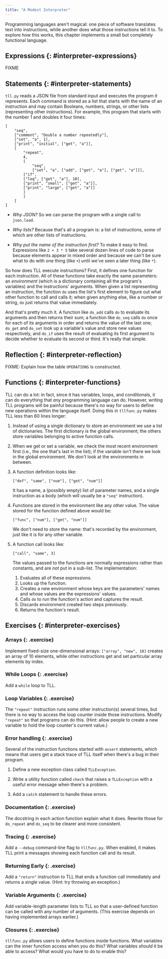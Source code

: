 ```yaml
---
title: "A Modest Interpreter"
---
```


Programming languages aren't magical:
one piece of software translates text into instructions,
while another does what those instructions tell it to.
To explore how this works,
this chapter implements a small but completely functional language.

## Expressions {: #interpreter-expressions}

FIXME

## Statements {: #interpreter-statements}

`tll.py` reads a JSON file from standard input and executes the program it represents.
Each command is stored as a list
that starts with the name of an instruction
and may contain Booleans, numbers, strings, or other lists (representing other instructions).
For example,
this program that starts with the number 1 and doubles it four times:

```{: title="doubling.tll"}
[
    "seq",
    ["comment", "Double a number repeatedly"],
    ["set", "a", 1],
    ["print", "initial", ["get", "a"]],
    [
        "repeat",
        4,
        [
            "seq",
            ["set", "a", ["add", ["get", "a"], ["get", "a"]]],
	    ["if",
		["leq", ["get", "a"], 10],
		["print", "small", ["get", "a"]],
		["print", "large", ["get", "a"]]
	    ]
        ]
    ]
]
```

-   *Why JSON?*
    So we can parse the program with a single call to `json.load`.

-   *Why lists?*
    Because that's all a program is: a list of instructions,
    some of which are other lists of instructions.

-   *Why put the name of the instruction first?*
    To make it easy to find.
    Expressions like `2 + 3 * 5` take several dozen lines of code to parse
    because elements appear in mixed order
    and because we can't be sure what to do with one thing (like `+`)
    until we've seen a later thing (like `*`).

So how does TLL execute instructions?
First,
it defines one function for each instruction.
All of these functions take exactly the same parameters:
an *environment* (which is a dictionary containing all the program's variables)
and the instructions' arguments.
When given a list representing an instruction,
the function `do` uses the list's first element to figure out what other function to call
and calls it;
when given anything else, like a number or string,
`do` just returns that value immediately.

And that's pretty much it.
A function like `do_add` calls `do` to evaluate its arguments and then returns their sum;
a function like `do_seq` calls `do` once for each of its arguments in order
and returns the value of the last one;
`do_get` and `do_set` look up a variable's value and store new values respectively,
and `do_if` uses the result of evaluating its first argument
to decide whether to evaluate its second or third.
It's really that simple.

## Reflection {: #interpreter-reflection}

FIXME: Explain how the table `OPERATIONS` is constructed.

## Functions {: #interpreter-functions}

TLL can do a lot:
in fact,
since it has variables, loops, and conditionals,
it can do everything that *any* programming language can do.
However,
writing TLL programs will be painful
because there's no way for users to define new operations within the language itself.
Doing this in `tllfunc.py` makes TLL less than 60 lines longer:

1.  Instead of using a single dictionary to store an environment
    we use a list of dictionaries.
    The first dictionary is the global environment;
    the others store variables belonging to active function calls.

2.  When we get or set a variable,
    we check the most recent environment first
    (i.e., the one that's last in the list);
    if the variable isn't there we look in the global environment.
    We *don't* look at the environments in between.

3.  A function definition looks like:

    ```{: .text}
    ["def", "same", ["num"], ["get", "num"]]
    ```

    It has a name, a (possibly empty) list of parameter names,
    and a single instruction as a body
    (which will usually be a `"seq"` instruction).

4.  Functions are stored in the environment like any other value.
    The value stored for the function defined above would be:

    ```{: .text}
    ["func", ["num"], ["get", "num"]]
    ```

    We don't need to store the name: that's recorded by the environment,
    just like it is for any other variable.

5.  A function call looks like:

    ```{: .text}
    ["call", "same", 3]
    ```

    The values passed to the functions are normally expressions rather than constants,
    and are *not* put in a sub-list.
    The implementation:
    1.  Evaluates all of these expressions.
    2.  Looks up the function.
    3.  Creates a new environment whose keys are the parameters' names
        and whose values are the expressions' values.
    4.  Calls `do` to run the function's action and captures the result.
    5.  Discards environment created two steps previously.
    6.  Returns the function's result.

## Exercises {: #interpreter-exercises}

### Arrays {: .exercise}

Implement fixed-size one-dimensional arrays:
`["array", "new", 10]` creates an array of 10 elements,
while other instructions get and set particular array elements by index.

### While Loops {: .exercise}

Add a `while` loop to TLL.

### Loop Variables {: .exercise}

The `"repeat"` instruction runs some other instruction(s) several times,
but there is no way to access the loop counter inside those instructions.
Modify `"repeat"` so that programs can do this.
(Hint: allow people to create a new variable to hold the loop counter's current value.)

### Error handling {: .exercise}

Several of the instruction functions started with `assert` statements,
which means that users get a stack trace of TLL itself
when there's a bug in their program.

1.  Define a new exception class called `TLLException`.

2.  Write a utility function called `check`
    that raises a `TLLException` with a useful error message
    when there's a problem.

3.  Add a `catch` statement to handle these errors.

### Documentation {: .exercise}

The docstring in each action function explain what it does.
Rewrite those for `do_repeat` and `do_seq` to be clearer and more consistent.

### Tracing {: .exercise}

Add a `--debug` command-line flag to `tllfunc.py`.
When enabled, it makes TLL print a messages showing each function call and its result.

### Returning Early {: .exercise}

Add a `"return"` instruction to TLL that ends a function call immediately
and returns a single value.
(Hint: try throwing an exception.)

### Variable Arguments {: .exercise}

Add variable-length parameter lists to TLL
so that a user-defined function can be called with any number of arguments.
(This exercise depends on having implemented arrays earlier.)

### Closures {: .exercise}

`tllfunc.py` allows users to define functions inside functions.
What variables can the inner function access when you do this?
What variables *should* it be able to access?
What would you have to do to enable this?
